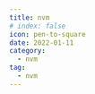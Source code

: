 ```yaml
---
title: nvm
# index: false
icon: pen-to-square
date: 2022-01-11
category:
  - nvm
tag:
  - nvm
---
```


<Catalog />
